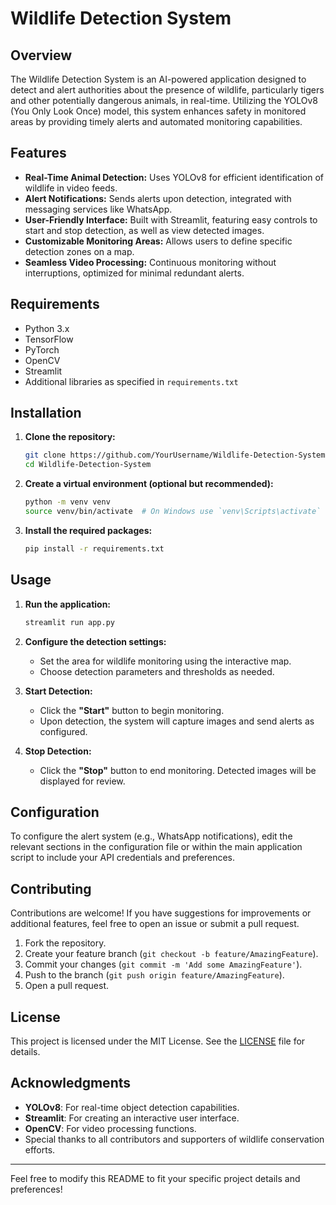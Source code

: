 # Wildlife Detection System

## Overview

The Wildlife Detection System is an AI-powered application designed to detect and alert authorities about the presence of wildlife, particularly tigers and other potentially dangerous animals, in real-time. Utilizing the YOLOv8 (You Only Look Once) model, this system enhances safety in monitored areas by providing timely alerts and automated monitoring capabilities.

## Features

- **Real-Time Animal Detection:** Uses YOLOv8 for efficient identification of wildlife in video feeds.
- **Alert Notifications:** Sends alerts upon detection, integrated with messaging services like WhatsApp.
- **User-Friendly Interface:** Built with Streamlit, featuring easy controls to start and stop detection, as well as view detected images.
- **Customizable Monitoring Areas:** Allows users to define specific detection zones on a map.
- **Seamless Video Processing:** Continuous monitoring without interruptions, optimized for minimal redundant alerts.

## Requirements

- Python 3.x
- TensorFlow
- PyTorch
- OpenCV
- Streamlit
- Additional libraries as specified in `requirements.txt`

## Installation

1. **Clone the repository:**

   ```bash
   git clone https://github.com/YourUsername/Wildlife-Detection-System.git
   cd Wildlife-Detection-System
   ```

2. **Create a virtual environment (optional but recommended):**

   ```bash
   python -m venv venv
   source venv/bin/activate  # On Windows use `venv\Scripts\activate`
   ```

3. **Install the required packages:**

   ```bash
   pip install -r requirements.txt
   ```

## Usage

1. **Run the application:**

   ```bash
   streamlit run app.py
   ```

2. **Configure the detection settings:**
   - Set the area for wildlife monitoring using the interactive map.
   - Choose detection parameters and thresholds as needed.

3. **Start Detection:**
   - Click the **"Start"** button to begin monitoring.
   - Upon detection, the system will capture images and send alerts as configured.

4. **Stop Detection:**
   - Click the **"Stop"** button to end monitoring. Detected images will be displayed for review.

## Configuration

To configure the alert system (e.g., WhatsApp notifications), edit the relevant sections in the configuration file or within the main application script to include your API credentials and preferences.

## Contributing

Contributions are welcome! If you have suggestions for improvements or additional features, feel free to open an issue or submit a pull request.

1. Fork the repository.
2. Create your feature branch (`git checkout -b feature/AmazingFeature`).
3. Commit your changes (`git commit -m 'Add some AmazingFeature'`).
4. Push to the branch (`git push origin feature/AmazingFeature`).
5. Open a pull request.

## License

This project is licensed under the MIT License. See the [LICENSE](LICENSE) file for details.

## Acknowledgments

- **YOLOv8**: For real-time object detection capabilities.
- **Streamlit**: For creating an interactive user interface.
- **OpenCV**: For video processing functions.
- Special thanks to all contributors and supporters of wildlife conservation efforts.

---

Feel free to modify this README to fit your specific project details and preferences!
